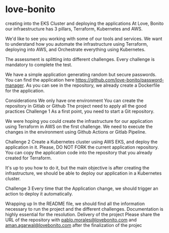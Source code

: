 # love-bonito
creating into the EKS Cluster and deploying the applications 
At Love, Bonito our infraestructure has 3 pillars, Terraform, Kubernetes and AWS.

We'd like to see you working with some of our tools and services. We want to understand how you automate the infrastructure using Terraform, deploying into AWS, and Orchestrate everything using Kubernetes.

The assessment is splitting into different challenges. Every challenge is mandatory to complete the test.

We have a simple application generating random but secure passwords. You can find the application here https://github.com/love-bonito/password-manager. As you can see in the repository, we already create a Dockerfile for the application.

Considerations
We only have one environment
You can create the repository in Gitlab or Github
The project need to apply all the good practices
Challenge 1
As a first point, you need to start a Git repository.

We were hoping you could create the infrastructure for our application using Terraform in AWS on the first challenge. We need to execute the changes in the environment using Github Actions or Gitlab Pipeline.

Challenge 2
Create a Kubernetes cluster using AWS EKS, and deploy the application in it. Please, DO NOT FORK the current application repository. You can copy the application code into the repository that you already created for Terraform.

It's up to you how to do it, but the main objective is after creating the infrastructure, we should be able to deploy our application in a Kubernetes cluster.

Challenge 3
Every time that the Application change, we should trigger an action to deploy it automatically.

Wrapping up
In the README file, we should find all the information necessary to run the project and the different challenges. Documentation is highly essential for the resolution. Delivery of the project Please share the URL of the repository with pablo.morales@lovebonito.com and aman.agarwal@lovebonito.com after the finalization of the projec
